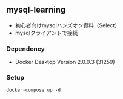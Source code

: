 ## mysql-learning
- 初心者向けmysqlハンズオン資料（Select）
- mysqlクライアントで接続

### Dependency
- Docker Desktop Version 2.0.0.3 (31259)

### Setup
`docker-compose up -d`
